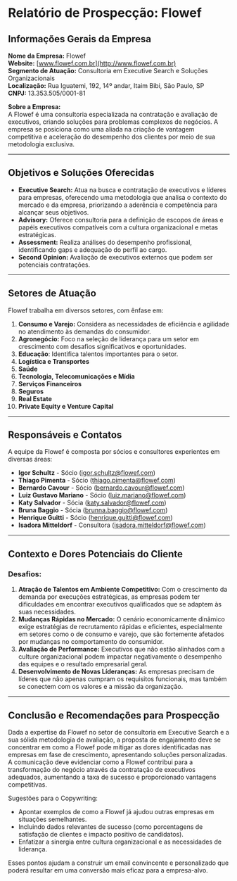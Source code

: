 # Relatório de Prospecção: Flowef

## Informações Gerais da Empresa

**Nome da Empresa:** Flowef  
**Website:** [www.flowef.com.br](http://www.flowef.com.br)  
**Segmento de Atuação:** Consultoria em Executive Search e Soluções Organizacionais  
**Localização:** Rua Iguatemi, 192, 14º andar, Itaim Bibi, São Paulo, SP  
**CNPJ:** 13.353.505/0001-81  

**Sobre a Empresa:**  
A Flowef é uma consultoria especializada na contratação e avaliação de executivos, criando soluções para problemas complexos de negócios. A empresa se posiciona como uma aliada na criação de vantagem competitiva e aceleração do desempenho dos clientes por meio de sua metodologia exclusiva.

---

## Objetivos e Soluções Oferecidas

- **Executive Search:** Atua na busca e contratação de executivos e líderes para empresas, oferecendo uma metodologia que analisa o contexto do mercado e da empresa, priorizando a aderência e competência para alcançar seus objetivos.
- **Advisory:** Oferece consultoria para a definição de escopos de áreas e papéis executivos compatíveis com a cultura organizacional e metas estratégicas.
- **Assessment:** Realiza análises do desempenho profissional, identificando gaps e adequação do perfil ao cargo.
- **Second Opinion:** Avaliação de executivos externos que podem ser potenciais contratações.

---

## Setores de Atuação

Flowef trabalha em diversos setores, com ênfase em:

1. **Consumo e Varejo:** Considera as necessidades de eficiência e agilidade no atendimento às demandas do consumidor.
2. **Agronegócio:** Foco na seleção de liderança para um setor em crescimento com desafios significativos e oportunidades.
3. **Educação**: Identifica talentos importantes para o setor.
4. **Logística e Transportes**
5. **Saúde**
6. **Tecnologia, Telecomunicações e Mídia**
7. **Serviços Financeiros**
8. **Seguros**
9. **Real Estate**
10. **Private Equity e Venture Capital**

---

## Responsáveis e Contatos

A equipe da Flowef é composta por sócios e consultores experientes em diversas áreas:

- **Igor Schultz** - Sócio (igor.schultz@flowef.com)
- **Thiago Pimenta** - Sócio (thiago.pimenta@flowef.com)
- **Bernardo Cavour** - Sócio (bernardo.cavour@flowef.com)
- **Luiz Gustavo Mariano** - Sócio (luiz.mariano@flowef.com)
- **Katy Salvador** - Sócia (katy.salvador@flowef.com)
- **Bruna Baggio** - Sócia (brunna.baggio@flowef.com)
- **Henrique Guitti** - Sócio (henrique.guitti@flowef.com)
- **Isadora Mitteldorf** - Consultora (isadora.mitteldorf@flowef.com)

---

## Contexto e Dores Potenciais do Cliente

### Desafios:

1. **Atração de Talentos em Ambiente Competitivo:** Com o crescimento da demanda por execuções estratégicas, as empresas podem ter dificuldades em encontrar executivos qualificados que se adaptem às suas necessidades.
2. **Mudanças Rápidas no Mercado:** O cenário economicamente dinâmico exige estratégias de recrutamento rápidas e eficientes, especialmente em setores como o de consumo e varejo, que são fortemente afetados por mudanças no comportamento do consumidor.
3. **Avaliação de Performance:** Executivos que não estão alinhados com a culture organizacional podem impactar negativamente o desempenho das equipes e o resultado empresarial geral.
4. **Desenvolvimento de Novas Líderanças:** As empresas precisam de líderes que não apenas cumpram os requisitos funcionais, mas também se conectem com os valores e a missão da organização.

---

## Conclusão e Recomendações para Prospecção

Dada a expertise da Flowef no setor de consultoria em Executive Search e a sua sólida metodologia de avaliação, a proposta de engajamento deve se concentrar em como a Flowef pode mitigar as dores identificadas nas empresas em fase de crescimento, apresentando soluções personalizadas. A comunicação deve evidenciar como a Flowef contribui para a transformação do negócio através da contratação de executivos adequados, aumentando a taxa de sucesso e proporcionado vantagens competitivas.

Sugestões para o Copywriting:
- Apontar exemplos de como a Flowef já ajudou outras empresas em situações semelhantes.
- Incluindo dados relevantes de sucesso (como porcentagens de satisfação de clientes e impacto positivo de candidatos).
- Enfatizar a sinergia entre cultura organizacional e as necessidades de liderança.

Esses pontos ajudam a construir um email convincente e personalizado que poderá resultar em uma conversão mais eficaz para a empresa-alvo.